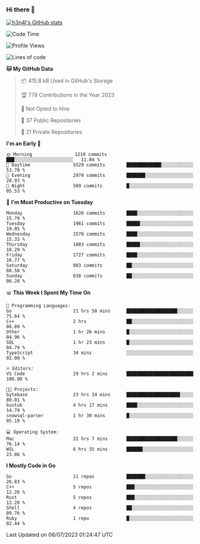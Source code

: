 ### Hi there 👋

[![h3n4l's GitHub stats](https://github-readme-stats.vercel.app/api?username=h3n4l&count_private=true&show_icons=true&theme=radical)](https://github.com/h3n4l/github-readme-stats)

<!--START_SECTION:waka-->
![Code Time](http://img.shields.io/badge/Code%20Time-1%2C391%20hrs%2047%20mins-blue)

![Profile Views](http://img.shields.io/badge/Profile%20Views-1-blue)

![Lines of code](https://img.shields.io/badge/From%20Hello%20World%20I%27ve%20Written-2.2%20million%20lines%20of%20code-blue)

**🐱 My GitHub Data** 

> 📦 415.8 kB Used in GitHub's Storage 
 > 
> 🏆 778 Contributions in the Year 2023
 > 
> 🚫 Not Opted to Hire
 > 
> 📜 37 Public Repositories 
 > 
> 🔑 21 Private Repositories 
 > 
**I'm an Early 🐤** 

```text
🌞 Morning                1219 commits        ███░░░░░░░░░░░░░░░░░░░░░░   11.84 % 
🌆 Daytime                5529 commits        █████████████░░░░░░░░░░░░   53.70 % 
🌃 Evening                2979 commits        ███████░░░░░░░░░░░░░░░░░░   28.93 % 
🌙 Night                  569 commits         █░░░░░░░░░░░░░░░░░░░░░░░░   05.53 % 
```
📅 **I'm Most Productive on Tuesday** 

```text
Monday                   1626 commits        ████░░░░░░░░░░░░░░░░░░░░░   15.79 % 
Tuesday                  1961 commits        █████░░░░░░░░░░░░░░░░░░░░   19.05 % 
Wednesday                1578 commits        ████░░░░░░░░░░░░░░░░░░░░░   15.33 % 
Thursday                 1883 commits        █████░░░░░░░░░░░░░░░░░░░░   18.29 % 
Friday                   1727 commits        ████░░░░░░░░░░░░░░░░░░░░░   16.77 % 
Saturday                 883 commits         ██░░░░░░░░░░░░░░░░░░░░░░░   08.58 % 
Sunday                   638 commits         ██░░░░░░░░░░░░░░░░░░░░░░░   06.20 % 
```


📊 **This Week I Spent My Time On** 

```text
💬 Programming Languages: 
Go                       21 hrs 58 mins      ███████████████████░░░░░░   75.64 % 
C++                      2 hrs               ██░░░░░░░░░░░░░░░░░░░░░░░   06.89 % 
Other                    1 hr 26 mins        █░░░░░░░░░░░░░░░░░░░░░░░░   04.96 % 
SQL                      1 hr 23 mins        █░░░░░░░░░░░░░░░░░░░░░░░░   04.79 % 
TypeScript               34 mins             ░░░░░░░░░░░░░░░░░░░░░░░░░   02.00 % 

🔥 Editors: 
VS Code                  29 hrs 2 mins       █████████████████████████   100.00 % 

🐱‍💻 Projects: 
bytebase                 23 hrs 14 mins      ████████████████████░░░░░   80.01 % 
bustub                   4 hrs 17 mins       ████░░░░░░░░░░░░░░░░░░░░░   14.79 % 
snowsql-parser           1 hr 30 mins        █░░░░░░░░░░░░░░░░░░░░░░░░   05.19 % 

💻 Operating System: 
Mac                      22 hrs 7 mins       ███████████████████░░░░░░   76.14 % 
WSL                      6 hrs 55 mins       ██████░░░░░░░░░░░░░░░░░░░   23.86 % 
```

**I Mostly Code in Go** 

```text
Go                       11 repos            ███████░░░░░░░░░░░░░░░░░░   26.83 % 
C++                      5 repos             ███░░░░░░░░░░░░░░░░░░░░░░   12.20 % 
Rust                     5 repos             ███░░░░░░░░░░░░░░░░░░░░░░   12.20 % 
Shell                    4 repos             ██░░░░░░░░░░░░░░░░░░░░░░░   09.76 % 
Ruby                     1 repo              █░░░░░░░░░░░░░░░░░░░░░░░░   02.44 % 
```




 Last Updated on 06/07/2023 01:24:47 UTC
<!--END_SECTION:waka-->


